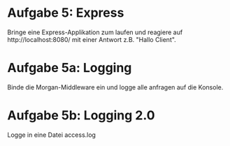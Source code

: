 # Aufgabe 5: Express

Bringe eine Express-Applikation zum laufen und reagiere auf http://localhost:8080/ mit einer Antwort z.B. "Hallo Client".

# Aufgabe 5a: Logging

Binde die Morgan-Middleware ein und logge alle anfragen auf die Konsole.

# Aufgabe 5b: Logging 2.0

Logge in eine Datei access.log
